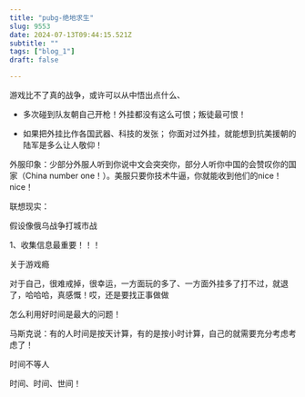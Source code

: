 ```yaml
--- 
title: "pubg-绝地求生" 
slug: 9553
date: 2024-07-13T09:44:15.521Z 
subtitle: "" 
tags: ["blog_1"] 
draft: false

--- 
```



游戏比不了真的战争，或许可以从中悟出点什么、




- 多次碰到队友朝自己开枪！外挂都没有这么可恨；叛徒最可恨！

- 如果把外挂比作各国武器、科技的发张；   你面对过外挂，就能想到抗美援朝的陆军是多么让人敬仰！




外服印象：少部分外服人听到你说中文会突突你，部分人听你中国的会赞叹你的国家（China number one！）。美服只要你技术牛逼，你就能收到他们的nice！nice！







联想现实：

假设像俄乌战争打城市战

1、收集信息最重要！！！







关于游戏瘾

对于自己，很难戒掉，很幸运，一方面玩的多了、一方面外挂多了打不过，就退了，哈哈哈，真感慨！哎，还是要找正事做做

怎么利用好时间是最大的问题！

马斯克说：有的人时间是按天计算，有的是按小时计算，自己的就需要充分考虑考虑了！

时间不等人

时间、时间、世间！











